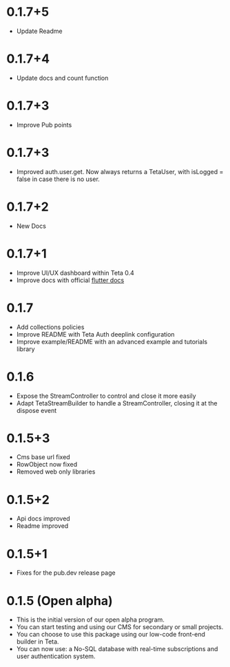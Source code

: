# 0.1.7+5

* Update Readme

# 0.1.7+4

* Update docs and count function

# 0.1.7+3

* Improve Pub points

# 0.1.7+3

* Improved auth.user.get. Now always returns a TetaUser, with isLogged = false in case there is no user.

# 0.1.7+2

* New Docs

# 0.1.7+1

* Improve UI/UX dashboard within Teta 0.4 
* Improve docs with official [flutter docs](https://teta.so/flutter-docs)

# 0.1.7

* Add collections policies
* Improve README with Teta Auth deeplink configuration
* Improve example/README with an advanced example and tutorials library

# 0.1.6

* Expose the StreamController to control and close it more easily
* Adapt TetaStreamBuilder to handle a StreamController, closing it at the dispose event

# 0.1.5+3

* Cms base url fixed
* RowObject now fixed
* Removed web only libraries

# 0.1.5+2

* Api docs improved
* Readme improved

# 0.1.5+1

* Fixes for the pub.dev release page

# 0.1.5 (Open alpha)

* This is the initial version of our open alpha program.
* You can start testing and using our CMS for secondary or small projects.
* You can choose to use this package using our low-code front-end builder in Teta.
* You can now use: a No-SQL database with real-time subscriptions and user authentication system.